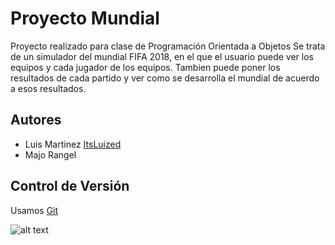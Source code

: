# Proyecto Mundial

Proyecto realizado para clase de Programación Orientada a Objetos
Se trata de un simulador del mundial FIFA 2018, en el que el usuario puede ver los equipos y cada jugador de los equipos.
Tambien puede poner los resultados de cada partido y ver como se desarrolla el mundial de acuerdo a esos resultados.

## Autores

* Luis Martinez [ItsLuized](https://github.com/ItsLuized)
* Majo Rangel 

## Control de Versión

Usamos [Git](https://git-scm.com/)

 ![alt text]()
